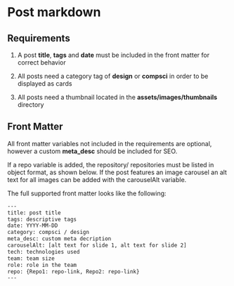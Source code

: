 # Post markdown

## Requirements

1. A post **title**, **tags** and **date** must be included in the front matter for correct behavior

2. All posts need a category tag of **design** or **compsci** in order to be displayed as cards

3. All posts need a thumbnail located in the **assets/images/thumbnails** directory

## Front Matter

All front matter variables not included in the requirements are optional, however a custom **meta_desc** should be included for SEO.

If a repo variable is added, the repository/ repositories must be listed in object format, as shown below.
If the post features an image carousel an alt text for all images can be added with the carouselAlt variable.

The full supported front matter looks like the following:

```txt
---
title: post title
tags: descriptive tags
date: YYYY-MM-DD
category: compsci / design
meta_desc: custom meta decription
carouselAlt: [alt text for slide 1, alt text for slide 2]
tech: technologies used
team: team size
role: role in the team
repo: {Repo1: repo-link, Repo2: repo-link}
---
```
